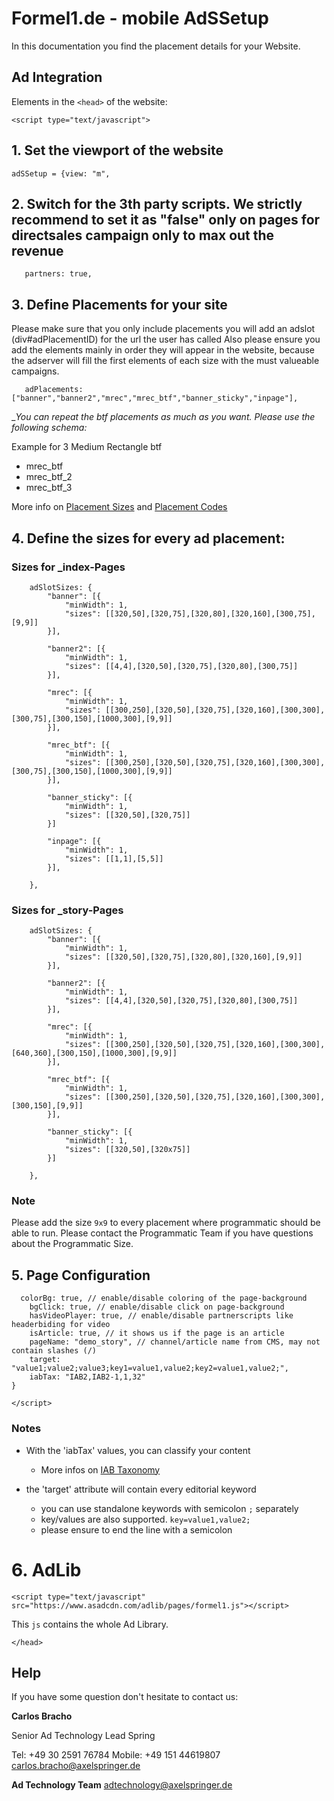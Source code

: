 # Formel1.de - mobile AdSSetup

In this documentation you find the placement details for your Website.  



## Ad Integration

 Elements in the `<head>` of the website:

`<script type="text/javascript">`


## 1. Set the viewport of the website

`adSSetup = {view: "m",`


## 2. Switch for the 3th party scripts. We strictly recommend to set it as "false" only on pages for directsales campaign only to max out the revenue

`	partners: true,`


## 3. Define Placements for your site

Please make sure that you only include placements you will add an adslot (div#adPlacementID) for the url the user has called
Also please ensure you add the elements mainly in order they will appear in the website, 
because the adserver will fill the first elements of each size with the must valueable campaigns.


`	adPlacements: ["banner","banner2","mrec","mrec_btf","banner_sticky","inpage"],`


__You can repeat the _btf placements as much as you want. Please use the following schema:__

Example for 3 Medium Rectangle btf

- mrec_btf
- mrec_btf_2
- mrec_btf_3

More info on [Placement Sizes](https://github.com/spring-media/adsolutions-implementationReference/blob/master/publisher-display-reference.md#4-define-the-sizes-for-every-ad-placement) and [Placement Codes](https://github.com/spring-media/adsolutions-implementationReference/blob/master/publisher-display-reference.md#3-define-the-ad-placements-for-the-website)


## 4. Define the sizes for every ad placement:


### Sizes for _index-Pages

```
	adSlotSizes: {
		"banner": [{
			"minWidth": 1,
			"sizes": [[320,50],[320,75],[320,80],[320,160],[300,75],[9,9]]
		}],
    
		"banner2": [{
			"minWidth": 1,
			"sizes": [[4,4],[320,50],[320,75],[320,80],[300,75]]
		}],
     
		"mrec": [{
			"minWidth": 1,
			"sizes": [[300,250],[320,50],[320,75],[320,160],[300,300],[300,75],[300,150],[1000,300],[9,9]]
		}],
     
		"mrec_btf": [{
			"minWidth": 1,
			"sizes": [[300,250],[320,50],[320,75],[320,160],[300,300],[300,75],[300,150],[1000,300],[9,9]]
		}],
		
		"banner_sticky": [{
			"minWidth": 1,
			"sizes": [[320,50],[320,75]]
		}]
     
		"inpage": [{
			"minWidth": 1,
			"sizes": [[1,1],[5,5]]
		}],
     
	},
```


### Sizes for _story-Pages

```
	adSlotSizes: {
		"banner": [{
			"minWidth": 1,
			"sizes": [[320,50],[320,75],[320,80],[320,160],[9,9]]
		}],
    
		"banner2": [{
			"minWidth": 1,
			"sizes": [[4,4],[320,50],[320,75],[320,80],[300,75]]
		}],
     
		"mrec": [{
			"minWidth": 1,
			"sizes": [[300,250],[320,50],[320,75],[320,160],[300,300],[640,360],[300,150],[1000,300],[9,9]]
		}],
     
		"mrec_btf": [{
			"minWidth": 1,
			"sizes": [[300,250],[320,50],[320,75],[320,160],[300,300],[300,150],[9,9]]
		}],
		
		"banner_sticky": [{
			"minWidth": 1,
			"sizes": [[320,50],[320x75]]
		}]
     
	},
```

### Note
Please add the size `9x9` to every placement where programmatic should be able to run. 
Please contact the Programmatic Team if you have questions about the Programmatic Size.


## 5. Page Configuration


```
  colorBg: true, // enable/disable coloring of the page-background
	bgClick: true, // enable/disable click on page-background
	hasVideoPlayer: true, // enable/disable partnerscripts like headerbiding for video
	isArticle: true, // it shows us if the page is an article
	pageName: "demo_story", // channel/article name from CMS, may not contain slashes (/)
	target: "value1;value2;value3;key1=value1,value2;key2=value1,value2;",
	iabTax: "IAB2,IAB2-1,1,32"
}

</script>
```

### Notes

- With the 'iabTax' values, you can classify your content 
  - More infos on [IAB Taxonomy](https://www.iab.com/guidelines/taxonomy/) 

- the 'target' attribute will contain every editorial keyword
  - you can use standalone keywords with semicolon `;` separately
  - key/values are also supported. `key=value1,value2;`
  - please ensure to end the line with a semicolon



# 6. AdLib

`<script type="text/javascript" src="https://www.asadcdn.com/adlib/pages/formel1.js"></script>`

This `js` contains the whole Ad Library.

`</head>`



## Help

If you have some question don't hesitate to contact us:


__Carlos Bracho__
 
  Senior Ad Technology Lead 
  Spring
  
  Tel: +49 30 2591 76784
  Mobile: +49 151 44619807 
  carlos.bracho@axelspringer.de

__Ad Technology Team__
  adtechnology@axelspringer.de
